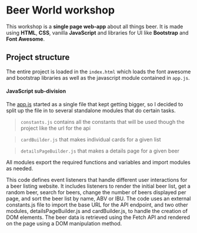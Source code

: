 # Beer World workshop
This workshop is a **single page web-app** about all things beer. It is made using **HTML**, **CSS**, vanilla **JavaScript** and libraries for UI like **Bootstrap** and **Font Awesome**.
## Project structure
The entire project is loaded in the `index.html` which loads the font awesome and bootstrap libraries as well as the javascript module contained in `app.js`.
#### JavaScript sub-division
The [app.js](https://github.com/chrissjj/vanilla-js-beer-workshop/blob/master/src/scripts/app.js) started as a single file that kept getting bigger, so I decided to split up the file in to several standalone modules that do certain tasks. 

> `constants.js` contains all the constants that will be used though the project like the url for the api

> `cardBuilder.js` that makes individual cards for a given list

> `detailsPageBuilder.js` that makes a details page for a given beer

All modules export the required functions and variables and import modules as needed.

This code defines event listeners that handle different user interactions for a beer listing website. It includes listeners to render the initial beer list, get a random beer, search for beers, change the number of beers displayed per page, and sort the beer list by name, ABV or IBU. The code uses an external constants.js file to import the base URL for the API endpoint, and two other modules, detailsPageBuilder.js and cardBuilder.js, to handle the creation of DOM elements. The beer data is retrieved using the Fetch API and rendered on the page using a DOM manipulation method.